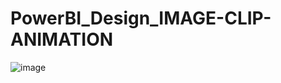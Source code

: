 # PowerBI_Design_IMAGE-CLIP-ANIMATION
![image](https://github.com/user-attachments/assets/5784cae0-0dc4-4ec8-baf0-63e683663087)
